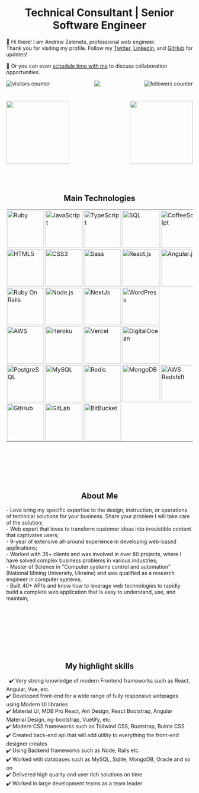 <h1 align="center">Technical Consultant | Senior Software Engineer</h1>

<p>
  👋 Hi there! I am Andrew Zelenets, professional web engineer. 
  <br/>Thank you for visiting my profile. Follow my <a href="https://twitter.com/AndrewZelenets">Twitter</a>, <a href="www.linkedin.com/in/andrewzelenets">LinkedIn</a>, and <a href="https://github.com/azelenets">GitHub</a> for updates!
</p>

<p>
  🔔 Or you can even <a href="https://calendly.com/andrew-zelenets/30min">schedule time with me</a> to discuss collaboration opportunities.
</p>

<img align="right" src="https://img.shields.io/github/followers/azelenets?label=Follow&style=social" alt="followers counter"/>
<img align="left" src="https://visitor-badge.laobi.icu/badge?page_id=azelenets.azelenets" alt="visitors counter"/>

<p align="center">
  <img src="https://github-profile-trophy.vercel.app/?username=azelenets&row=1&column=6&theme=gruvbox&margin-w=15&margin-h=15"/>
</p>
<!-- 
<p align="center">
    <img src="https://github-profile-trophy.vercel.app/?username=mern-dev-full&row=1&column=6&theme=gruvbox&margin-w=15&margin-h=15"/>
</p> -->

<!-- <img width="100%" src="https://activity-graph.herokuapp.com/graph?username=azelenets&theme=github&count_private=true" /> -->
<h1 align="center"></h1>
<img align="left" height="170px" src="https://github-readme-stats.vercel.app/api?username=azelenets&count_private=true&show_icons=true&theme=chartreuse-dark" />
<img align="right" height="170px" src="https://github-readme-stats.vercel.app/api/top-langs/?username=azelenets&layout=compact&theme=chartreuse-dark&langs_count=8" />

<img height="150" />

<br/>
<h2 font-weight="bold" style="display: block; text-align: center; margin-top: 100px;">Main Technologies</h2>
<table>
  <tr>
    <td title="Ruby" style="padding: 2px;"><img src="https://img.icons8.com/color/48/000000/ruby-programming-language.png" width="100" alt="Ruby"/></td>
    <td title="JavaScript" style="padding: 2px;"><img src="https://img.icons8.com/color/96/000000/javascript--v2.png" width="100" alt="JavaScript"></td>
    <td title="TypeScript" style="padding: 2px;"><img src="https://img.icons8.com/color/2x/typescript.png" width="100" alt="TypeScript"></td>
    <td title="SQL" style="padding: 2px;"><img src="https://cdn4.iconfinder.com/data/icons/flat-pro-database-set-1/32/sql-badge-512.png" width="100" alt="SQL"></td>
    <td title="CoffeeScript" style="padding: 2px;"><img src="https://raw.githubusercontent.com/prplx/svg-logos/master/svg/coffeescript.svg" width="100" alt="CoffeeScript"></td>
    <td title="Bash" style="padding: 2px;"><img src="https://upload.wikimedia.org/wikipedia/commons/thumb/4/4b/Bash_Logo_Colored.svg/1200px-Bash_Logo_Colored.svg.png" width="100" alt="Bash"></td>
  </tr>
  
  <tr>
    <td title="HTML5" style="padding: 2px;"><img src="https://img.icons8.com/color/2x/html-5.png" width="100" alt="HTML5"></td>
    <td title="CSS3" style="padding: 2px;"><img src="https://img.icons8.com/color/2x/css3.png" width="100" alt="CSS3"></td>
    <td title="Sass" style="padding: 2px;"><img src="https://img.icons8.com/color/2x/sass.png" width="100" alt="Sass"></td>
    <td title="React.js" style="padding: 2px;"><img src="https://www.paceit.co.uk/wp-content/uploads/2021/07/reactjs-development-company.png" width="100" alt="React.js"></td>
    <td title="Angular.js" style="padding: 2px;"><img src="https://img.icons8.com/color/2x/angularjs.png" width="100" alt="Angular.js"></td>
    <td title="Vue" style="padding: 2px;"><img src="https://upload.wikimedia.org/wikipedia/commons/thumb/9/95/Vue.js_Logo_2.svg/2367px-Vue.js_Logo_2.svg.png" width="100" alt="Vue"></td>
    <td title="Ember" style="padding: 2px;"><img src="https://emberjs.com/images/brand/ember-tomster-lockup-4c.svg" width="100" alt="Ember"></td>
    <td title="Bootstrap" style="padding: 2px;"><img src="https://img.icons8.com/color/2x/bootstrap.png" width="100" alt="Bootstrap"></td>
    <td title="Material UI" style="padding: 2px;"><img src="https://cdn.worldvectorlogo.com/logos/material-ui-1.svg" width="100" alt="MaterialUI"></td>
    <td title="StoryBook" style="padding: 2px;"><img src="https://iconape.com/wp-content/files/qa/371510/svg/371510.svg" width="100" alt="StroyBook"></td>
  </tr>
 
  <tr>
    <td title="Ruby On Rails" style="padding: 2px;"><img src="https://cdn.coursehunter.net/category/ror.png" width="100" alt="Ruby On Rails"/></td>
    <td title="Node.js" style="padding: 2px;"><img src="https://icon-library.com/images/js-icon/js-icon-13.jpg" width="100" alt="Node.js"></td>
    <td title="NextJs" style="padding: 2px;"><img src="https://sebastian-gomez.com/nextjs.png" width="100" alt="NextJs"></td>
    <td title="WordPress" style="padding: 2px;"><img src="https://upload.wikimedia.org/wikipedia/commons/thumb/9/98/WordPress_blue_logo.svg/1024px-WordPress_blue_logo.svg.png" width="100" alt="WordPress"></td>
  </tr>
  
  <tr>
    <td title="AWS" style="padding: 2px;"><img src="https://www.datacenterplanet.com/wp-content/uploads/2018/11/awslogo.png" width="100" alt="AWS"/></td>
    <td title="Heroku" style="padding: 2px;"><img src="https://iconape.com/wp-content/files/xn/371066/svg/371066.svg" width="100" alt="Heroku"/></td>
    <td title="Vercel" style="padding: 2px;"><img src="https://images.squarespace-cdn.com/content/v1/5cc22d6593a63233d214110c/1597710652025-QEY2UL92MLE1E2BX4WSJ/Vercel+%28Zeit%29.jpg" width="100" alt="Vercel"/></td>
    <td title="DigitalOcean" style="padding: 2px;"><img src="https://upload.wikimedia.org/wikipedia/commons/thumb/f/ff/DigitalOcean_logo.svg/1024px-DigitalOcean_logo.svg.png" width="100" alt="DigitalOcean"/></td>
  </tr>
  
  <tr>
    <td title="PostgreSQL" style="padding: 2px;"><img src="https://img.icons8.com/color/2x/postgreesql.png" width="100" alt="PostgreSQL"></td>
    <td title="MySQL" style="padding: 2px;"><img src="https://cdn.iconscout.com/icon/free/png-64/mysql-18-1174938.png" width="100" alt="MySQL"></td>
    <td title="Redis" style="padding: 2px;"><img src="https://webdock.io/application/files/6215/5864/9281/redis-square.png" width="100" alt="Redis"></td>
    <td title="MongoDB" style="padding: 2px;"><img src="https://cdn.iconscout.com/icon/free/png-128/mongodb-4-1175139.png" width="100" alt="MongoDB"></td>
    <td title="AWS Redshift" style="padding: 2px;"><img src="https://www.clipartmax.com/png/full/200-2006597_data-warehouse-em-nuvem-com-o-amazon-redshift-amazon-redshift-logo.png" width="100" alt="AWS Redshift"></td>
    <td title="ElasticSearch" style="padding: 2px;"><img src="https://brandslogos.com/wp-content/uploads/thumbs/elastic-elasticsearch-logo-vector.svg" width="100" alt="ElasticSearch"></td>
  </tr>
  
  <tr>
    <td title="GitHub" style="padding: 2px;"><img src="https://cdn-icons-png.flaticon.com/512/25/25231.png" width="100" alt="GitHub"></td>
    <td title="GitLab" style="padding: 2px;"><img src="https://cdn.worldvectorlogo.com/logos/gitlab.svg" width="100" alt="GitLab"></td>
    <td title="BitBucket" style="padding: 2px;"><img src="https://cdn.worldvectorlogo.com/logos/bitbucket-icon.svg" width="100" alt="BitBucket"></td>
  </tr>
</table>
 
<h2 font-weight="bold" style="display: block; text-align: center; margin-top: 100px;">About Me</h2>
- Love bring my specific expertise to the design, instruction, or operations of technical solutions for your business. Share your problem I will take care of the solution;</br>
- Web expert that loves to transform customer ideas into irresistible content that captivates users;</br>
- 9-year of extensive all-around experience in developing web-based applications;</br>
- Worked with 35+ clients and was involved in over 80 projects, where I have solved complex business problems in various industries;</br>
- Master of Science in "Computer systems control and automation" (National Mining University, Ukraine) and was qualified as a research engineer in computer systems;</br>
- Built 40+ API’s and know how to leverage web technologies to rapidly build a complete web application that is easy to understand, use, and maintain;</br>
<div>
  
    
<!-- ### Enthusiastic and creative developer with hands-on skills in a wide range of web applications -->
 
<!-- Over the past 8 years, as a Frontend Developer, I have developed, launched and customized highly responsive, easy to use, user-friendly websites and applications using advanced technologies such as React, Angular and Vue. </br>-->
 
<h2 font-weight="bold" style="display: block; text-align: center; margin-top: 100px;">My highlight skills</h2>
 
✔️ Very strong knowledge of modern Frontend frameworks such as React, Angular, Vue, etc. </br>
✔️ Developed front-end for a wide range of fully responsive webpages using Modern UI libraries</br>
✔️ Material UI, MDB Pro React, Ant Design, React Bootstrap, Angular Material Design, ng-bootstrap, Vuetify, etc. </br>
✔️ Modern CSS frameworks such as Tailwind CSS, Bootstrap, Bulma CSS </br>
✔️ Created back-end api that will add utility to everything the front-end designer creates </br>
✔️ Using Backend frameworks such as Node, Rails etc. </br>
✔️ Worked with databases such as MySQL, Sqlite, MongoDB, Oracle and so on </br>
✔️ Delivered high quality and user rich solutions on time </br>
✔️ Worked in large development teams as a team leader </br> 
 
</div>

